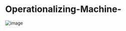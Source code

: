 # Operationalizing-Machine-
![image](https://user-images.githubusercontent.com/59172649/145849546-7ca4d931-fe8a-4ef0-82b7-7a3b70c8eb22.png)
